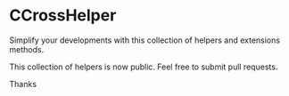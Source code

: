 # CCrossHelper
Simplify your developments with this collection of helpers and extensions methods.

This collection of helpers is now public.
Feel free to submit pull requests. 

Thanks
